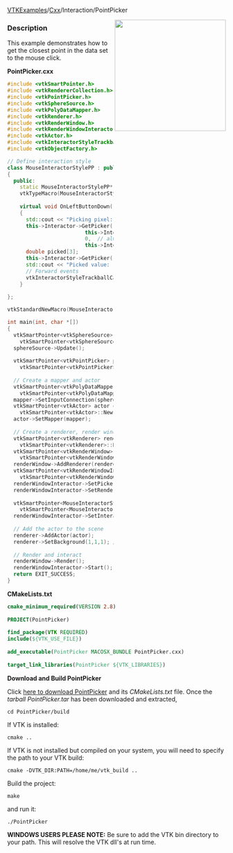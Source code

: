 [VTKExamples](/index/)/[Cxx](/Cxx)/Interaction/PointPicker

<img align="right" src="https://github.com/lorensen/VTKExamples/blob/gh-pages/Testing/Baseline/Interaction/TestPointPicker.png?raw=true" width="256" />

### Description
This example demonstrates how to get the closest point in the data set to the mouse click.

**PointPicker.cxx**
```c++
#include <vtkSmartPointer.h>
#include <vtkRendererCollection.h>
#include <vtkPointPicker.h>
#include <vtkSphereSource.h>
#include <vtkPolyDataMapper.h>
#include <vtkRenderer.h>
#include <vtkRenderWindow.h>
#include <vtkRenderWindowInteractor.h>
#include <vtkActor.h>
#include <vtkInteractorStyleTrackballCamera.h>
#include <vtkObjectFactory.h>

// Define interaction style
class MouseInteractorStylePP : public vtkInteractorStyleTrackballCamera
{
  public:
    static MouseInteractorStylePP* New();
    vtkTypeMacro(MouseInteractorStylePP, vtkInteractorStyleTrackballCamera);
 
    virtual void OnLeftButtonDown() 
    {
      std::cout << "Picking pixel: " << this->Interactor->GetEventPosition()[0] << " " << this->Interactor->GetEventPosition()[1] << std::endl;
      this->Interactor->GetPicker()->Pick(this->Interactor->GetEventPosition()[0], 
                         this->Interactor->GetEventPosition()[1], 
                         0,  // always zero.
                         this->Interactor->GetRenderWindow()->GetRenderers()->GetFirstRenderer());
      double picked[3];
      this->Interactor->GetPicker()->GetPickPosition(picked);
      std::cout << "Picked value: " << picked[0] << " " << picked[1] << " " << picked[2] << std::endl;
      // Forward events
      vtkInteractorStyleTrackballCamera::OnLeftButtonDown();
    }
 
};

vtkStandardNewMacro(MouseInteractorStylePP);

int main(int, char *[])
{
  vtkSmartPointer<vtkSphereSource> sphereSource = 
    vtkSmartPointer<vtkSphereSource>::New();
  sphereSource->Update();
  
  vtkSmartPointer<vtkPointPicker> pointPicker = 
    vtkSmartPointer<vtkPointPicker>::New();
  
  // Create a mapper and actor
  vtkSmartPointer<vtkPolyDataMapper> mapper = 
    vtkSmartPointer<vtkPolyDataMapper>::New();
  mapper->SetInputConnection(sphereSource->GetOutputPort());
  vtkSmartPointer<vtkActor> actor = 
    vtkSmartPointer<vtkActor>::New();
  actor->SetMapper(mapper);
 
  // Create a renderer, render window, and interactor
  vtkSmartPointer<vtkRenderer> renderer = 
    vtkSmartPointer<vtkRenderer>::New();
  vtkSmartPointer<vtkRenderWindow> renderWindow = 
    vtkSmartPointer<vtkRenderWindow>::New();
  renderWindow->AddRenderer(renderer);
  vtkSmartPointer<vtkRenderWindowInteractor> renderWindowInteractor = 
    vtkSmartPointer<vtkRenderWindowInteractor>::New();
  renderWindowInteractor->SetPicker(pointPicker);
  renderWindowInteractor->SetRenderWindow(renderWindow);
  
  vtkSmartPointer<MouseInteractorStylePP> style = 
    vtkSmartPointer<MouseInteractorStylePP>::New();
  renderWindowInteractor->SetInteractorStyle( style );
  
  // Add the actor to the scene
  renderer->AddActor(actor);
  renderer->SetBackground(1,1,1); // Background color white
 
  // Render and interact
  renderWindow->Render();
  renderWindowInteractor->Start();
  return EXIT_SUCCESS;
}
```
**CMakeLists.txt**
```cmake
cmake_minimum_required(VERSION 2.8)
 
PROJECT(PointPicker)
 
find_package(VTK REQUIRED)
include(${VTK_USE_FILE})
 
add_executable(PointPicker MACOSX_BUNDLE PointPicker.cxx)
 
target_link_libraries(PointPicker ${VTK_LIBRARIES})
```

**Download and Build PointPicker**

Click [here to download PointPicker](https://github.com/lorensen/VTKWikiExamplesTarballs/raw/master/PointPicker.tar) and its *CMakeLists.txt* file.
Once the *tarball PointPicker.tar* has been downloaded and extracted,
```
cd PointPicker/build 
```
If VTK is installed:
```
cmake ..
```
If VTK is not installed but compiled on your system, you will need to specify the path to your VTK build:
```
cmake -DVTK_DIR:PATH=/home/me/vtk_build ..
```
Build the project:
```
make
```
and run it:
```
./PointPicker
```
**WINDOWS USERS PLEASE NOTE:** Be sure to add the VTK bin directory to your path. This will resolve the VTK dll's at run time.

